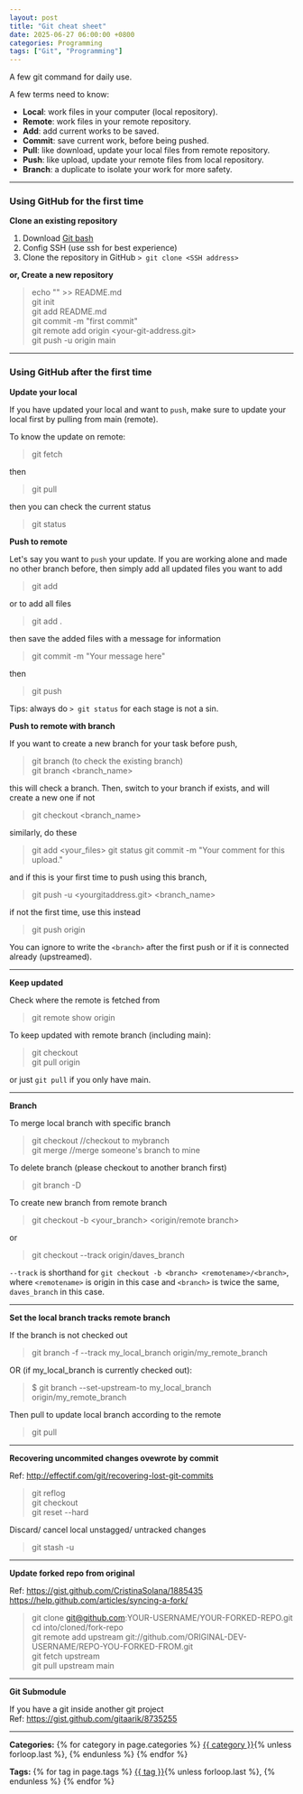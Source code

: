 ```yaml
---
layout: post
title: "Git cheat sheet"
date: 2025-06-27 06:00:00 +0800
categories: Programming 
tags: ["Git", "Programming"] 
---
```


A few git command for daily use. 

A few terms need to know:  
* **Local**: work files in your computer (local repository). 
* **Remote**: work files in your remote repository. 
* **Add**: add current works to be saved. 
* **Commit**: save current work, before being pushed. 
* **Pull**: like download, update your local files from remote repository. 
* **Push**: like upload, update your remote files from local repository. 
* **Branch**: a duplicate to isolate your work for more safety. 

---

### Using GitHub for the first time

**Clone an existing repository** 
1. Download [Git bash ](https://git-scm.com/)
2. Config SSH (use ssh for best experience)
3. Clone the repository in GitHub `> git clone <SSH address>`

**or, Create a new repository**  


> echo "<name of repository>" >> README.md  
> git init  
> git add README.md  
> git commit -m "first commit"  
> git remote add origin <your-git-address.git>  
> git push -u origin main  

--- 

### Using GitHub after the first time

**Update your local**  

If you have updated your local and want to `push`, make sure to update your local first by pulling from main (remote).  

To know the update on remote:  
> git fetch  

then  
> git pull  

then you can check the current status  
> git status 

**Push to remote**  

Let's say you want to `push` your update. If you are working alone and made no other branch before, then simply 
add all updated files you want to add  
> git add  

or to add all files   
> git add .  

then save the added files with a message for information  
> git commit -m "Your message here"  

then   
> git push 

Tips: always do `> git status` for each stage is not a sin.  

**Push to remote with branch**  

If you want to create a new branch for your task before push,  
> git branch (to check the existing branch)  
> git branch <branch_name>  

this will check a branch. Then, switch to your branch if exists, and will create a new one if not   
> git checkout <branch_name>  

similarly, do these  
> git add <your_files>
> git status
> git commit -m "Your comment for this upload."  

and if this is your first time to push using this branch,   
> git push -u <yourgitaddress.git> <branch_name> 

if not the first time, use this instead    
> git push origin <branch>   

You can ignore to write the `<branch>` after the first push or if it is connected already (upstreamed).  

--- 

**Keep updated**  

Check where the remote is fetched from  
> git remote show origin

To keep updated with remote branch (including main):  
> git checkout <local branch>  
> git pull origin <branch>  

or just `git pull` if you only have main.  

--- 

**Branch**  

To merge local branch with specific branch 
> git checkout <mylocalbranch> //checkout to mybranch  
> git merge <otherbranch> //merge someone's branch to mine  

To delete branch (please checkout to another branch first) 
> git branch -D <remote or not> <branch>  

To create new branch from remote branch 
> git checkout -b <your_branch> <origin/remote branch>  

or  
> git checkout --track origin/daves_branch  

`--track` is shorthand for `git checkout -b <branch> <remotename>/<branch>`,  where `<remotename>` is origin in this case and `<branch>` is twice the same, `daves_branch` in this case. 

--- 

**Set the local branch tracks remote branch**  

If the branch is not checked out  
> git branch -f --track my_local_branch origin/my_remote_branch

OR (if my_local_branch is currently checked out):  
> $ git branch --set-upstream-to my_local_branch origin/my_remote_branch

Then pull to update local branch according to the remote
> git pull

---

**Recovering uncommited changes ovewrote by commit**

Ref: http://effectif.com/git/recovering-lost-git-commits
> git reflog  
> git checkout  <branch you want to change>   
> git reset --hard <reflog ID>  

Discard/ cancel local unstagged/ untracked changes  
> git stash -u  

--- 

**Update forked repo from original** 

Ref: https://gist.github.com/CristinaSolana/1885435
https://help.github.com/articles/syncing-a-fork/

> git clone git@github.com:YOUR-USERNAME/YOUR-FORKED-REPO.git  
> cd into/cloned/fork-repo  
> git remote add upstream git://github.com/ORIGINAL-DEV-USERNAME/REPO-YOU-FORKED-FROM.git  
> git fetch upstream  
> git pull upstream main  

--- 

**Git Submodule** 

If you have a git inside another git project  
Ref: https://gist.github.com/gitaarik/8735255 

--- 


[post]: https://ardiawanbagusharisa.github.io/blog

<p><strong>Categories:</strong> 
  {% for category in page.categories %}
    <a href="/category/{{ category | slugify }}/">{{ category }}</a>{% unless forloop.last %}, {% endunless %}
  {% endfor %}
</p>

<p><strong>Tags:</strong> 
  {% for tag in page.tags %}
    <a href="/tag/{{ tag | slugify }}/">{{ tag }}</a>{% unless forloop.last %}, {% endunless %}
  {% endfor %}
</p>